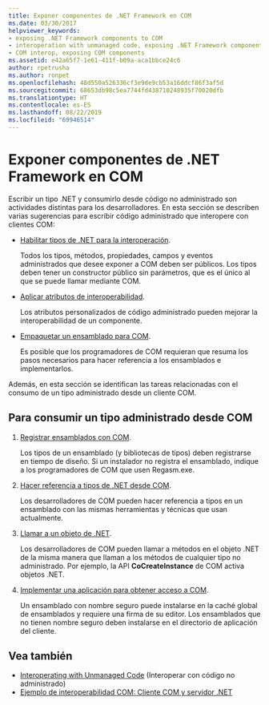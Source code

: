 ```yaml
---
title: Exponer componentes de .NET Framework en COM
ms.date: 03/30/2017
helpviewer_keywords:
- exposing .NET Framework components to COM
- interoperation with unmanaged code, exposing .NET Framework components
- COM interop, exposing COM components
ms.assetid: e42a65f7-1e61-411f-b09a-aca1bbce24c6
author: rpetrusha
ms.author: ronpet
ms.openlocfilehash: 48d550a526336cf3e9de9cb53a16ddcf86f3af5d
ms.sourcegitcommit: 68653db98c5ea7744fd438710248935f70020dfb
ms.translationtype: HT
ms.contentlocale: es-ES
ms.lasthandoff: 08/22/2019
ms.locfileid: "69946514"
---
```

# <a name="exposing-net-framework-components-to-com"></a>Exponer componentes de .NET Framework en COM

Escribir un tipo .NET y consumirlo desde código no administrado son actividades distintas para los desarrolladores. En esta sección se describen varias sugerencias para escribir código administrado que interopere con clientes COM:

- [Habilitar tipos de .NET para la interoperación](../../standard/native-interop/qualify-net-types-for-interoperation.md).

     Todos los tipos, métodos, propiedades, campos y eventos administrados que desee exponer a COM deben ser públicos. Los tipos deben tener un constructor público sin parámetros, que es el único al que se puede llamar mediante COM.

- [Aplicar atributos de interoperabilidad](../../standard/native-interop/apply-interop-attributes.md).

     Los atributos personalizados de código administrado pueden mejorar la interoperabilidad de un componente.

- [Empaquetar un ensamblado para COM](../../../docs/framework/interop/packaging-an-assembly-for-com.md).

     Es posible que los programadores de COM requieran que resuma los pasos necesarios para hacer referencia a los ensamblados e implementarlos.

 Además, en esta sección se identifican las tareas relacionadas con el consumo de un tipo administrado desde un cliente COM.

## <a name="to-consume-a-managed-type-from-com"></a>Para consumir un tipo administrado desde COM

1. [Registrar ensamblados con COM](../../../docs/framework/interop/registering-assemblies-with-com.md).

     Los tipos de un ensamblado (y bibliotecas de tipos) deben registrarse en tiempo de diseño. Si un instalador no registra el ensamblado, indique a los programadores de COM que usen Regasm.exe.

2. [Hacer referencia a tipos de .NET desde COM](../../../docs/framework/interop/how-to-reference-net-types-from-com.md).

     Los desarrolladores de COM pueden hacer referencia a tipos en un ensamblado con las mismas herramientas y técnicas que usan actualmente.

3. [Llamar a un objeto de .NET](https://docs.microsoft.com/previous-versions/dotnet/netframework-4.0/8hw8h46b(v=vs.100)).

     Los desarrolladores de COM pueden llamar a métodos en el objeto .NET de la misma manera que llaman a los métodos de cualquier tipo no administrado. Por ejemplo, la API **CoCreateInstance** de COM activa objetos .NET.

4. [Implementar una aplicación para obtener acceso a COM](https://docs.microsoft.com/previous-versions/dotnet/netframework-4.0/c2850st8(v=vs.100)).

     Un ensamblado con nombre seguro puede instalarse en la caché global de ensamblados y requiere una firma de su editor. Los ensamblados que no tienen nombre seguro deben instalarse en el directorio de aplicación del cliente.

## <a name="see-also"></a>Vea también

- [Interoperating with Unmanaged Code](../../../docs/framework/interop/index.md) (Interoperar con código no administrado)
- [Ejemplo de interoperabilidad COM: Cliente COM y servidor .NET](../../../docs/framework/interop/com-interop-sample-com-client-and-net-server.md)
